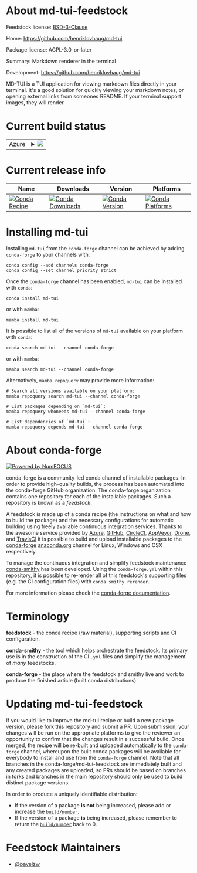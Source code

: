 About md-tui-feedstock
======================

Feedstock license: [BSD-3-Clause](https://github.com/conda-forge/md-tui-feedstock/blob/main/LICENSE.txt)

Home: https://github.com/henriklovhaug/md-tui

Package license: AGPL-3.0-or-later

Summary: Markdown renderer in the terminal

Development: https://github.com/henriklovhaug/md-tui

MD-TUI is a TUI application for viewing markdown files directly in your terminal. It's a good solution for quickly viewing your markdown notes, or opening external links from someones README. If your terminal support images, they will render.

Current build status
====================


<table>
    
  <tr>
    <td>Azure</td>
    <td>
      <details>
        <summary>
          <a href="https://dev.azure.com/conda-forge/feedstock-builds/_build/latest?definitionId=24723&branchName=main">
            <img src="https://dev.azure.com/conda-forge/feedstock-builds/_apis/build/status/md-tui-feedstock?branchName=main">
          </a>
        </summary>
        <table>
          <thead><tr><th>Variant</th><th>Status</th></tr></thead>
          <tbody><tr>
              <td>linux_64</td>
              <td>
                <a href="https://dev.azure.com/conda-forge/feedstock-builds/_build/latest?definitionId=24723&branchName=main">
                  <img src="https://dev.azure.com/conda-forge/feedstock-builds/_apis/build/status/md-tui-feedstock?branchName=main&jobName=linux&configuration=linux%20linux_64_" alt="variant">
                </a>
              </td>
            </tr><tr>
              <td>linux_aarch64</td>
              <td>
                <a href="https://dev.azure.com/conda-forge/feedstock-builds/_build/latest?definitionId=24723&branchName=main">
                  <img src="https://dev.azure.com/conda-forge/feedstock-builds/_apis/build/status/md-tui-feedstock?branchName=main&jobName=linux&configuration=linux%20linux_aarch64_" alt="variant">
                </a>
              </td>
            </tr><tr>
              <td>linux_ppc64le</td>
              <td>
                <a href="https://dev.azure.com/conda-forge/feedstock-builds/_build/latest?definitionId=24723&branchName=main">
                  <img src="https://dev.azure.com/conda-forge/feedstock-builds/_apis/build/status/md-tui-feedstock?branchName=main&jobName=linux&configuration=linux%20linux_ppc64le_" alt="variant">
                </a>
              </td>
            </tr><tr>
              <td>osx_64</td>
              <td>
                <a href="https://dev.azure.com/conda-forge/feedstock-builds/_build/latest?definitionId=24723&branchName=main">
                  <img src="https://dev.azure.com/conda-forge/feedstock-builds/_apis/build/status/md-tui-feedstock?branchName=main&jobName=osx&configuration=osx%20osx_64_" alt="variant">
                </a>
              </td>
            </tr><tr>
              <td>osx_arm64</td>
              <td>
                <a href="https://dev.azure.com/conda-forge/feedstock-builds/_build/latest?definitionId=24723&branchName=main">
                  <img src="https://dev.azure.com/conda-forge/feedstock-builds/_apis/build/status/md-tui-feedstock?branchName=main&jobName=osx&configuration=osx%20osx_arm64_" alt="variant">
                </a>
              </td>
            </tr>
          </tbody>
        </table>
      </details>
    </td>
  </tr>
</table>

Current release info
====================

| Name | Downloads | Version | Platforms |
| --- | --- | --- | --- |
| [![Conda Recipe](https://img.shields.io/badge/recipe-md--tui-green.svg)](https://anaconda.org/conda-forge/md-tui) | [![Conda Downloads](https://img.shields.io/conda/dn/conda-forge/md-tui.svg)](https://anaconda.org/conda-forge/md-tui) | [![Conda Version](https://img.shields.io/conda/vn/conda-forge/md-tui.svg)](https://anaconda.org/conda-forge/md-tui) | [![Conda Platforms](https://img.shields.io/conda/pn/conda-forge/md-tui.svg)](https://anaconda.org/conda-forge/md-tui) |

Installing md-tui
=================

Installing `md-tui` from the `conda-forge` channel can be achieved by adding `conda-forge` to your channels with:

```
conda config --add channels conda-forge
conda config --set channel_priority strict
```

Once the `conda-forge` channel has been enabled, `md-tui` can be installed with `conda`:

```
conda install md-tui
```

or with `mamba`:

```
mamba install md-tui
```

It is possible to list all of the versions of `md-tui` available on your platform with `conda`:

```
conda search md-tui --channel conda-forge
```

or with `mamba`:

```
mamba search md-tui --channel conda-forge
```

Alternatively, `mamba repoquery` may provide more information:

```
# Search all versions available on your platform:
mamba repoquery search md-tui --channel conda-forge

# List packages depending on `md-tui`:
mamba repoquery whoneeds md-tui --channel conda-forge

# List dependencies of `md-tui`:
mamba repoquery depends md-tui --channel conda-forge
```


About conda-forge
=================

[![Powered by
NumFOCUS](https://img.shields.io/badge/powered%20by-NumFOCUS-orange.svg?style=flat&colorA=E1523D&colorB=007D8A)](https://numfocus.org)

conda-forge is a community-led conda channel of installable packages.
In order to provide high-quality builds, the process has been automated into the
conda-forge GitHub organization. The conda-forge organization contains one repository
for each of the installable packages. Such a repository is known as a *feedstock*.

A feedstock is made up of a conda recipe (the instructions on what and how to build
the package) and the necessary configurations for automatic building using freely
available continuous integration services. Thanks to the awesome service provided by
[Azure](https://azure.microsoft.com/en-us/services/devops/), [GitHub](https://github.com/),
[CircleCI](https://circleci.com/), [AppVeyor](https://www.appveyor.com/),
[Drone](https://cloud.drone.io/welcome), and [TravisCI](https://travis-ci.com/)
it is possible to build and upload installable packages to the
[conda-forge](https://anaconda.org/conda-forge) [anaconda.org](https://anaconda.org/)
channel for Linux, Windows and OSX respectively.

To manage the continuous integration and simplify feedstock maintenance
[conda-smithy](https://github.com/conda-forge/conda-smithy) has been developed.
Using the ``conda-forge.yml`` within this repository, it is possible to re-render all of
this feedstock's supporting files (e.g. the CI configuration files) with ``conda smithy rerender``.

For more information please check the [conda-forge documentation](https://conda-forge.org/docs/).

Terminology
===========

**feedstock** - the conda recipe (raw material), supporting scripts and CI configuration.

**conda-smithy** - the tool which helps orchestrate the feedstock.
                   Its primary use is in the construction of the CI ``.yml`` files
                   and simplify the management of *many* feedstocks.

**conda-forge** - the place where the feedstock and smithy live and work to
                  produce the finished article (built conda distributions)


Updating md-tui-feedstock
=========================

If you would like to improve the md-tui recipe or build a new
package version, please fork this repository and submit a PR. Upon submission,
your changes will be run on the appropriate platforms to give the reviewer an
opportunity to confirm that the changes result in a successful build. Once
merged, the recipe will be re-built and uploaded automatically to the
`conda-forge` channel, whereupon the built conda packages will be available for
everybody to install and use from the `conda-forge` channel.
Note that all branches in the conda-forge/md-tui-feedstock are
immediately built and any created packages are uploaded, so PRs should be based
on branches in forks and branches in the main repository should only be used to
build distinct package versions.

In order to produce a uniquely identifiable distribution:
 * If the version of a package **is not** being increased, please add or increase
   the [``build/number``](https://docs.conda.io/projects/conda-build/en/latest/resources/define-metadata.html#build-number-and-string).
 * If the version of a package **is** being increased, please remember to return
   the [``build/number``](https://docs.conda.io/projects/conda-build/en/latest/resources/define-metadata.html#build-number-and-string)
   back to 0.

Feedstock Maintainers
=====================

* [@pavelzw](https://github.com/pavelzw/)


<!-- dummy commit to enable rerendering -->

